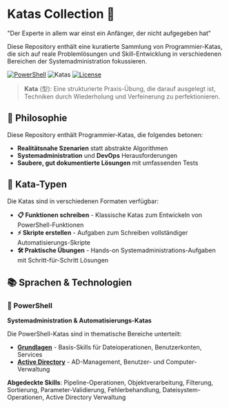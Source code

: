 # Katas Collection 🥋

"Der Experte in allem war einst ein Anfänger, der nicht aufgegeben hat"

Diese Repository enthält eine kuratierte Sammlung von Programmier-Katas, die sich auf reale Problemlösungen und Skill-Entwicklung in verschiedenen Bereichen der Systemadministration fokussieren.

[![PowerShell](https://img.shields.io/badge/PowerShell-5391FE?style=flat-square&logo=powershell&logoColor=white)](./powershell/)
![Katas](https://img.shields.io/badge/Katas-15+-blue?style=flat-square)
[![License](https://img.shields.io/badge/License-MIT-yellow?style=flat-square)](./LICENSE)

> **Kata** (型): Eine strukturierte Praxis-Übung, die darauf ausgelegt ist, Techniken durch Wiederholung und Verfeinerung zu perfektionieren.

## 🎯 **Philosophie**

Diese Repository enthält Programmier-Katas, die folgendes betonen:

- **Realitätsnahe Szenarien** statt abstrakte Algorithmen
- **Systemadministration** und **DevOps** Herausforderungen  
- **Saubere, gut dokumentierte Lösungen** mit umfassenden Tests

## 🔄 **Kata-Typen**

Die Katas sind in verschiedenen Formaten verfügbar:

- **📋 Funktionen schreiben** - Klassische Katas zum Entwickeln von PowerShell-Funktionen
- **⚡ Skripte erstellen** - Aufgaben zum Schreiben vollständiger Automatisierungs-Skripte  
- **🛠️ Praktische Übungen** - Hands-on Systemadministrations-Aufgaben mit Schritt-für-Schritt Lösungen

## 📚 **Sprachen & Technologien**

### 🔵 PowerShell
**Systemadministration & Automatisierungs-Katas**

Die PowerShell-Katas sind in thematische Bereiche unterteilt:

- **[Grundlagen](./powershell/)** - Basis-Skills für Dateioperationen, Benutzerkonten, Services
- **[Active Directory](./powershell/active-directory/)** - AD-Management, Benutzer- und Computer-Verwaltung

**Abgedeckte Skills**: Pipeline-Operationen, Objektverarbeitung, Filterung, Sortierung, Parameter-Validierung, Fehlerbehandlung, Dateisystem-Operationen, Active Directory Verwaltung